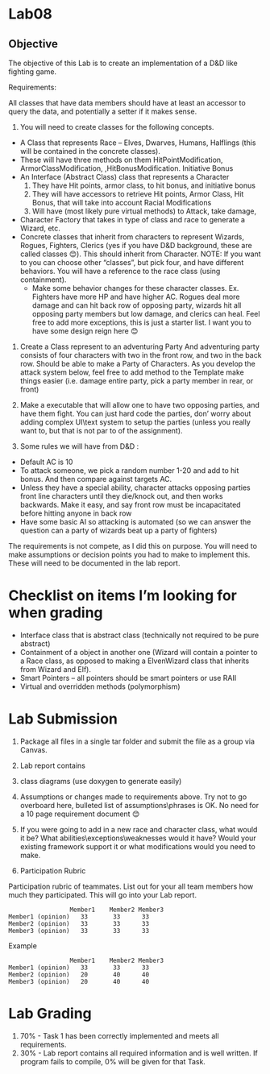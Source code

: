 # Lab08


## Objective
The objective of this Lab is to create an implementation of a D&D like fighting game.

Requirements:

All classes that have data members should have at least an accessor to query the data, and potentially a setter if it makes sense.

1.	You will need to create classes for the following concepts.
  *	A Class that represents Race – Elves, Dwarves, Humans, Halflings (this will be contained in the concrete classes).
  *	These will have three methods on them   HitPointModification, ArmorClassModification, ,HitBonusModification. Initiative Bonus
  *	An Interface (Abstract Class) class that represents a Character
    1.	They have Hit points, armor class, to hit bonus, and initiative bonus
    1.	They will have accessors to retrieve Hit points, Armor Class, Hit Bonus, that will take into account Racial Modifications
    1.	Will have (most likely pure virtual methods) to Attack, take damage, 
  *	Character Factory that takes in type of class and race to generate a Wizard, etc.
  *	Concrete classes that inherit from characters to represent Wizards, Rogues, Fighters, Clerics (yes if you have D&D background, these are called classes 😊).  This should inherit from Character.  NOTE: If you want to you can choose other “classes”, but pick four, and have different behaviors.  You will have a reference to the race class (using containment).
    *	Make some behavior changes for these character classes.   Ex. Fighters have more HP and have higher AC.   Rogues deal more damage and can hit back row of opposing party, wizards hit all opposing party members but low damage, and clerics can heal.   Feel free to add more exceptions, this is just a starter list.  I want you to have some design reign here 😊
1.	Create a Class represent to an adventuring Party
And adventuring party consists of four characters with two in the front row, and two in the back row.   Should be able to make a Party of Characters.  As you develop the attack system below, feel free to add method to the Template make things easier (i.e. damage entire party, pick a party member in rear, or front)

1.	Make a executable that will allow one to have  two opposing parties, and have them fight.  You can just hard code the parties, don’ worry about adding complex UI\text system to setup the parties (unless you really want to, but that is not par to of the assignment).

1.	Some rules we will have from D&D :
  *	Default AC is 10
  *	To attack someone, we pick a random number 1-20 and add to hit bonus.  And then compare against targets AC.
  *	Unless they have a special ability, character attacks opposing parties front line characters until they die/knock out, and then works backwards.   Make it easy, and say front row must be incapacitated before hitting anyone in back row
  *	Have some basic AI so attacking is automated (so we can answer the question can a party of wizards beat up a party of fighters)

The requirements is not compete, as I did this on purpose.  You will need to make assumptions or decision points you had to make to implement this.  These will need to be documented in the lab report.   

# Checklist on items I’m looking for when grading
* Interface class that is abstract class (technically not required to be pure abstract)
* Containment of a object in another one (Wizard will contain a pointer to a Race class, as opposed to making a ElvenWizard class that inherits from Wizard and Elf).
* Smart Pointers – all pointers should be smart pointers or use RAII
* Virtual and overridden methods (polymorphism)


# Lab Submission
1.	Package all files in a single tar folder and submit the file as a group via Canvas. 
1.	Lab report contains 
  1.	class diagrams (use doxygen to generate easily)
  1.	Assumptions or changes made to requirements above.  Try not to go overboard here, bulleted list of assumptions\phrases is OK.  No need for a 10 page requirement document 😊
1.	If you were going to add in a new race and character class, what would it be?   What abilities\exceptions\weaknesses would it have?  Would your existing framework support it or what modifications would you need to make.

1. Participation Rubric

Participation rubric of teammates.  List out for your all team members how much they participated.  This will go into your Lab report.
```
	             Member1	Member2	Member3
Member1 (opinion)	33	     33	     33
Member2 (opinion)	33	     33	     33
Member3 (opinion)	33	     33	     33
```			
			
Example 			
```
	             Member1	Member2	Member3
Member1 (opinion)	33	     33	     33
Member2 (opinion)	20	     40	     40
Member3 (opinion)	20	     40	     40
```

# Lab Grading
1.	70% - Task 1 has been correctly implemented and meets all requirements.
1.	30% - Lab report contains all required information and is well written.
If program fails to compile, 0% will be given for that Task.

